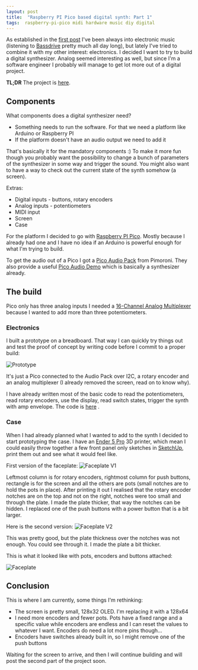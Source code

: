 ```yaml
---
layout: post
title:  "Raspberry PI Pico based digital synth: Part 1"
tags:  raspberry-pi-pico midi hardware music diy digital
---
```


As established in the [first post][midi2cv] I've been always into electronic music (listening
to [Bassdrive][bassdrive] pretty much all day long), but lately I've tried to combine it with my
other interest: electronics. I decided I want to try to build a digital synthesizer. Analog
seemed interesting as well, but since I'm a software engineer I probably will manage to get lot more
out of a digital project.

**TL;DR** The project is [here][pico-synth].

## Components

What components does a digital synthesizer need?

- Something needs to run the software. For that we need a platform like Arduino or Raspberry PI
- If the platform doesn't have an audio output we need to add it

That's basically it for the mandatory components :) To make it more fun though you probably want the
possibility to change a bunch of parameters of the synthesizer in some way and trigger the sound.
You might also want to have a way to check out the current state of the synth somehow (a screen).

Extras:

- Digital inputs - buttons, rotary encoders
- Analog inputs - potentiometers
- MIDI input
- Screen
- Case

For the platform I decided to go with [Raspberry PI Pico][pico]. Mostly because I already had one
and I have no idea if an Arduino is powerful enough for what I'm trying to build.

To get the audio out of a Pico I got a [Pico Audio Pack][pimoroni] from Pimoroni. They also provide
a useful [Pico Audio Demo][pimoroni-synth] which is basically a synthesizer already.

## The build

Pico only has three analog inputs I needed a [16-Channel Analog Multiplexer][multiplexer]
because I wanted to add more than three potentiometers.

### Electronics

I built a prototype on a breadboard. That way I can quickly try things out and test the proof of
concept by writing code before I commit to a proper build:

![Prototype](/assets/images/picosynth/proto.webp)

It's just a Pico connected to the Audio Pack over I2C, a rotary encoder and an analog multiplexer (I
already removed the screen, read on to know why).

I have already written most of the basic code to read the potentiometers, read rotary encoders, use
the display, read switch states, trigger the synth with amp envelope. The code is [here][pico-synth]
.

### Case

When I had already planned what I wanted to add to the synth I decided to start prototyping the
case. I have an [Ender 5 Pro][ender5] 3D printer, which mean I could easily throw together a few
front panel only sketches in [SketchUp][sketchup], print them out and see what it would feel like.

First version of the faceplate:
![Faceplate V1](/assets/images/picosynth/faceplatev1.webp)

Leftmost column is for rotary encoders, rightmost column for push buttons, rectangle is for the
screen and all the others are pots (small notches are to hold the pots in place).
After printing it out I realised that the rotary encoder notches are on the top and not on the
right, notches were too small and through the plate. I made the plate thicker, that way the notches
can be hidden. I replaced one of the push buttons with a power button that is a bit larger.

Here is the second version:
![Faceplate V2](/assets/images/picosynth/faceplatev2.webp)

This was pretty good, but the plate thickness over the notches was not enough. You could see through
it. I made the plate a bit thicker.

This is what it looked like with pots, encoders and buttons attached:

![Faceplate](/assets/images/picosynth/faceplate.webp)

## Conclusion

This is where I am currently, some things I'm rethinking:

- The screen is pretty small, 128x32 OLED. I'm replacing it with a 128x64
- I need more encoders and fewer pots. Pots have a fixed range and a specific value while encoders
  are endless and I can reset the values to whatever I want. Encoders do need a lot more pins
  though...
- Encoders have switches already built in, so I might remove one of the push buttons

Waiting for the screen to arrive, and then I will continue building and will post the second part of
the
project soon.

[pico-synth]: https://github.com/v3rm0n/pico-synth

[pico]: https://www.raspberrypi.com/products/raspberry-pi-pico/

[pimoroni]: https://shop.pimoroni.com/products/pico-audio-pack?variant=32369490853971

[pimoroni-synth]: https://github.com/pimoroni/pimoroni-pico/tree/main/examples/pico_audio

[midi2cv]: https://maido.io/posts/midi2cv/

[bassdrive]: http://www.bassdrive.com

[multiplexer]: https://www.sparkfun.com/products/9056

[ender5]: https://www.creality.com/products/ender-5-pro-3d-printer

[sketchup]: http://app.sketchup.com/
